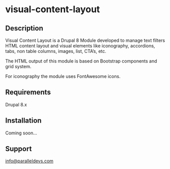 # visual-content-layout

Description
-----------
Visual Content Layout is a Drupal 8 Module developed to manage text filters HTML content layout and visual elements like  iconography, accordions, tabs, non table columns, images, list, CTA’s, etc.

The HTML output of this module is based on Bootstrap components and grid system.

For iconography the module uses FontAwesome icons.

Requirements
------------
Drupal 8.x

Installation
------------
Coming soon…


Support
-------
info@paralleldevs.com

